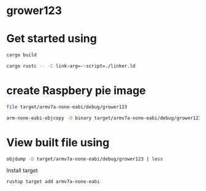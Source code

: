 # grower123

# Get started using
```bash
cargo build
```

```bash
cargo rustc -- -C link-arg=--script=./linker.ld
```

# create Raspbery pie image
```bash
file target/armv7a-none-eabi/debug/grower123
```

<!-- TODO: fix this command because I currently get command not found: arm-none-eabi-objcopy -->
<!-- /Applications/ArmGNUToolchain/12.3.rel1/arm-none-eabi/arm-none-eabi/bin/objcopy -->
```bash
arm-none-eabi-objcopy -O binary target/armv7a-none-eabi/debug/grower123 ./kernel.img
```

# View built file using
```bash
objdump -D target/armv7a-none-eabi/debug/grower123 | less
```

Install target
```
rustup target add armv7a-none-eabi
```
